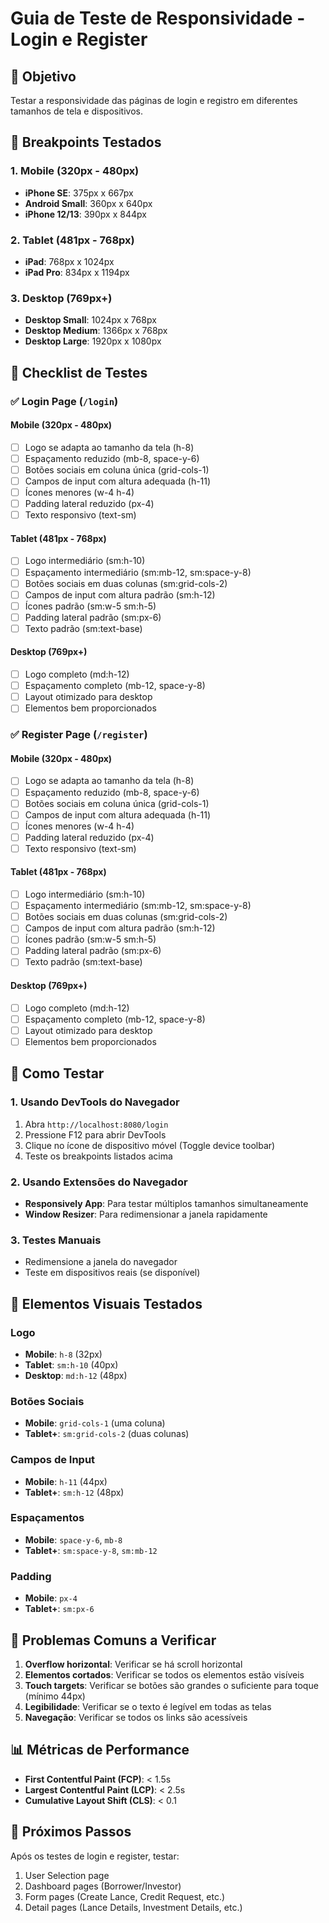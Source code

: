 # Guia de Teste de Responsividade - Login e Register

## 🎯 Objetivo
Testar a responsividade das páginas de login e registro em diferentes tamanhos de tela e dispositivos.

## 📱 Breakpoints Testados

### 1. Mobile (320px - 480px)
- **iPhone SE**: 375px x 667px
- **Android Small**: 360px x 640px
- **iPhone 12/13**: 390px x 844px

### 2. Tablet (481px - 768px)
- **iPad**: 768px x 1024px
- **iPad Pro**: 834px x 1194px

### 3. Desktop (769px+)
- **Desktop Small**: 1024px x 768px
- **Desktop Medium**: 1366px x 768px
- **Desktop Large**: 1920px x 1080px

## 🧪 Checklist de Testes

### ✅ Login Page (`/login`)

#### Mobile (320px - 480px)
- [ ] Logo se adapta ao tamanho da tela (h-8)
- [ ] Espaçamento reduzido (mb-8, space-y-6)
- [ ] Botões sociais em coluna única (grid-cols-1)
- [ ] Campos de input com altura adequada (h-11)
- [ ] Ícones menores (w-4 h-4)
- [ ] Padding lateral reduzido (px-4)
- [ ] Texto responsivo (text-sm)

#### Tablet (481px - 768px)
- [ ] Logo intermediário (sm:h-10)
- [ ] Espaçamento intermediário (sm:mb-12, sm:space-y-8)
- [ ] Botões sociais em duas colunas (sm:grid-cols-2)
- [ ] Campos de input com altura padrão (sm:h-12)
- [ ] Ícones padrão (sm:w-5 sm:h-5)
- [ ] Padding lateral padrão (sm:px-6)
- [ ] Texto padrão (sm:text-base)

#### Desktop (769px+)
- [ ] Logo completo (md:h-12)
- [ ] Espaçamento completo (mb-12, space-y-8)
- [ ] Layout otimizado para desktop
- [ ] Elementos bem proporcionados

### ✅ Register Page (`/register`)

#### Mobile (320px - 480px)
- [ ] Logo se adapta ao tamanho da tela (h-8)
- [ ] Espaçamento reduzido (mb-8, space-y-6)
- [ ] Botões sociais em coluna única (grid-cols-1)
- [ ] Campos de input com altura adequada (h-11)
- [ ] Ícones menores (w-4 h-4)
- [ ] Padding lateral reduzido (px-4)
- [ ] Texto responsivo (text-sm)

#### Tablet (481px - 768px)
- [ ] Logo intermediário (sm:h-10)
- [ ] Espaçamento intermediário (sm:mb-12, sm:space-y-8)
- [ ] Botões sociais em duas colunas (sm:grid-cols-2)
- [ ] Campos de input com altura padrão (sm:h-12)
- [ ] Ícones padrão (sm:w-5 sm:h-5)
- [ ] Padding lateral padrão (sm:px-6)
- [ ] Texto padrão (sm:text-base)

#### Desktop (769px+)
- [ ] Logo completo (md:h-12)
- [ ] Espaçamento completo (mb-12, space-y-8)
- [ ] Layout otimizado para desktop
- [ ] Elementos bem proporcionados

## 🔧 Como Testar

### 1. Usando DevTools do Navegador
1. Abra `http://localhost:8080/login`
2. Pressione F12 para abrir DevTools
3. Clique no ícone de dispositivo móvel (Toggle device toolbar)
4. Teste os breakpoints listados acima

### 2. Usando Extensões do Navegador
- **Responsively App**: Para testar múltiplos tamanhos simultaneamente
- **Window Resizer**: Para redimensionar a janela rapidamente

### 3. Testes Manuais
- Redimensione a janela do navegador
- Teste em dispositivos reais (se disponível)

## 🎨 Elementos Visuais Testados

### Logo
- **Mobile**: `h-8` (32px)
- **Tablet**: `sm:h-10` (40px)
- **Desktop**: `md:h-12` (48px)

### Botões Sociais
- **Mobile**: `grid-cols-1` (uma coluna)
- **Tablet+**: `sm:grid-cols-2` (duas colunas)

### Campos de Input
- **Mobile**: `h-11` (44px)
- **Tablet+**: `sm:h-12` (48px)

### Espaçamentos
- **Mobile**: `space-y-6`, `mb-8`
- **Tablet+**: `sm:space-y-8`, `sm:mb-12`

### Padding
- **Mobile**: `px-4`
- **Tablet+**: `sm:px-6`

## 🐛 Problemas Comuns a Verificar

1. **Overflow horizontal**: Verificar se há scroll horizontal
2. **Elementos cortados**: Verificar se todos os elementos estão visíveis
3. **Touch targets**: Verificar se botões são grandes o suficiente para toque (mínimo 44px)
4. **Legibilidade**: Verificar se o texto é legível em todas as telas
5. **Navegação**: Verificar se todos os links são acessíveis

## 📊 Métricas de Performance

- **First Contentful Paint (FCP)**: < 1.5s
- **Largest Contentful Paint (LCP)**: < 2.5s
- **Cumulative Layout Shift (CLS)**: < 0.1

## 🚀 Próximos Passos

Após os testes de login e register, testar:
1. User Selection page
2. Dashboard pages (Borrower/Investor)
3. Form pages (Create Lance, Credit Request, etc.)
4. Detail pages (Lance Details, Investment Details, etc.) 
